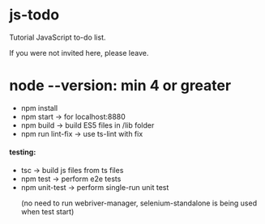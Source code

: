 # js-todo
Tutorial JavaScript to-do list.

If you were not invited here, please leave.

# node --version: min 4 or greater
<ul>
<li>npm install

<li>npm start -> for localhost:8880

<li>npm build -> build ES5 files in /lib folder
  
<li>npm run lint-fix -> use ts-lint with fix
</ul>

<h4>testing:</h4>
<ul>
<li>tsc -> build js files from ts files

<li>npm test -> perform e2e tests
  
<li>npm unit-test -> perform single-run unit test
  
(no need to run webriver-manager, selenium-standalone is being used when test start)
</ul>
